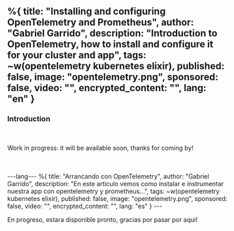 %{
  title: "Installing and configuring OpenTelemetry and Prometheus",
  author: "Gabriel Garrido",
  description: "Introduction to OpenTelemetry, how to install and configure it for your cluster and app",
  tags: ~w(opentelemetry kubernetes elixir),
  published: false,
  image: "opentelemetry.png",
  sponsored: false,
  video: "",
  encrypted_content: "",
  lang: "en"
}
---

### **Introduction**
<br />

Work in progress: it will be available soon, thanks for coming by!

<br />

<br />
---lang---
%{
  title: "Arrancando con OpenTelemetry",
  author: "Gabriel Garrido",
  description: "En este articulo vemos como instalar e instrumentar nuestra app con opentelemetry y prometheus...",
  tags: ~w(opentelemetry kubernetes elixir),
  published: false,
  image: "opentelemetry.png",
  sponsored: false,
  video: "",
  encrypted_content: "",
  lang: "es"
}
---

<br />

En progreso, estara disponible pronto, gracias por pasar por aqui!

<br />

<br />
